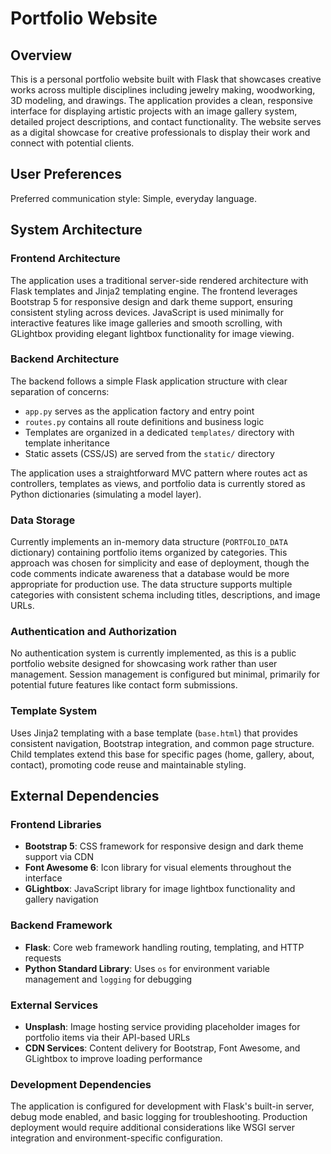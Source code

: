 # Portfolio Website

## Overview

This is a personal portfolio website built with Flask that showcases creative works across multiple disciplines including jewelry making, woodworking, 3D modeling, and drawings. The application provides a clean, responsive interface for displaying artistic projects with an image gallery system, detailed project descriptions, and contact functionality. The website serves as a digital showcase for creative professionals to display their work and connect with potential clients.

## User Preferences

Preferred communication style: Simple, everyday language.

## System Architecture

### Frontend Architecture
The application uses a traditional server-side rendered architecture with Flask templates and Jinja2 templating engine. The frontend leverages Bootstrap 5 for responsive design and dark theme support, ensuring consistent styling across devices. JavaScript is used minimally for interactive features like image galleries and smooth scrolling, with GLightbox providing elegant lightbox functionality for image viewing.

### Backend Architecture
The backend follows a simple Flask application structure with clear separation of concerns:
- `app.py` serves as the application factory and entry point
- `routes.py` contains all route definitions and business logic
- Templates are organized in a dedicated `templates/` directory with template inheritance
- Static assets (CSS/JS) are served from the `static/` directory

The application uses a straightforward MVC pattern where routes act as controllers, templates as views, and portfolio data is currently stored as Python dictionaries (simulating a model layer).

### Data Storage
Currently implements an in-memory data structure (`PORTFOLIO_DATA` dictionary) containing portfolio items organized by categories. This approach was chosen for simplicity and ease of deployment, though the code comments indicate awareness that a database would be more appropriate for production use. The data structure supports multiple categories with consistent schema including titles, descriptions, and image URLs.

### Authentication and Authorization
No authentication system is currently implemented, as this is a public portfolio website designed for showcasing work rather than user management. Session management is configured but minimal, primarily for potential future features like contact form submissions.

### Template System
Uses Jinja2 templating with a base template (`base.html`) that provides consistent navigation, Bootstrap integration, and common page structure. Child templates extend this base for specific pages (home, gallery, about, contact), promoting code reuse and maintainable styling.

## External Dependencies

### Frontend Libraries
- **Bootstrap 5**: CSS framework for responsive design and dark theme support via CDN
- **Font Awesome 6**: Icon library for visual elements throughout the interface
- **GLightbox**: JavaScript library for image lightbox functionality and gallery navigation

### Backend Framework
- **Flask**: Core web framework handling routing, templating, and HTTP requests
- **Python Standard Library**: Uses `os` for environment variable management and `logging` for debugging

### External Services
- **Unsplash**: Image hosting service providing placeholder images for portfolio items via their API-based URLs
- **CDN Services**: Content delivery for Bootstrap, Font Awesome, and GLightbox to improve loading performance

### Development Dependencies
The application is configured for development with Flask's built-in server, debug mode enabled, and basic logging for troubleshooting. Production deployment would require additional considerations like WSGI server integration and environment-specific configuration.